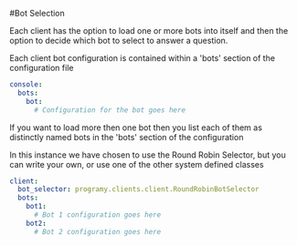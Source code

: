 
#Bot Selection

Each client has the option to load one or more bots into itself and then the option to decide which bot
to select to answer a question. 

Each client bot configuration is contained within a 'bots' section of the configuration file

```yaml
console:
  bots:
    bot: 
      # Configuration for the bot goes here 

```

If you want to load more then one bot then you list each of them as distinctly named bots in the 'bots' 
section of the configuration

In this instance we have chosen to use the Round Robin Selector, but you can write your own, or use
one of the other system defined classes

```yaml
client:
  bot_selector: programy.clients.client.RoundRobinBotSelector
  bots:
    bot1:
      # Bot 1 configuration goes here
    bot2:
      # Bot 2 configuration goes here
  
```

